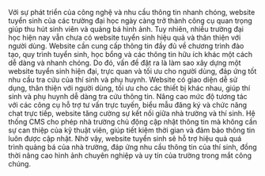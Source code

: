 Với sự phát triển của công nghệ và nhu cầu thông tin nhanh chóng, website tuyển sinh của các trường đại học ngày càng trở thành công cụ quan trọng giúp thu hút sinh viên và quảng bá hình ảnh. Tuy nhiên, nhiều trường đại học hiện nay vẫn chưa có website tuyển sinh hiệu quả và thân thiện với người dùng. Website cần cung cấp thông tin đầy đủ về chương trình đào tạo, quy trình tuyển sinh, học bổng và các thông tin hữu ích khác một cách dễ dàng và nhanh chóng. Do đó, vấn đề đặt ra là làm sao xây dựng một website tuyển sinh hiện đại, trực quan và tối ưu cho người dùng, đáp ứng tốt nhu cầu tra cứu của thí sinh và phụ huynh.
Website có giao diện dễ sử dụng, thân thiện với người dùng, tối ưu cho các thiết bị khác nhau, giúp thí sinh và phụ huynh dễ dàng tra cứu thông tin.
Nâng cao mức độ tương tác với các công cụ hỗ trợ tư vấn trực tuyến, biểu mẫu đăng ký và chức năng chat trực tiếp, website tăng cường sự kết nối giữa nhà trường và thí sinh.
Hệ thống CMS cho phép nhà trường chủ động cập nhật thông tin mà không cần sự can thiệp của kỹ thuật viên, giúp tiết kiệm thời gian và đảm bảo thông tin luôn được cập nhật.
Nhờ vậy, website tuyển sinh sẽ hỗ trợ hiệu quả quá trình quảng bá của nhà trường, đáp ứng nhu cầu thông tin của thí sinh, đồng thời nâng cao hình ảnh chuyên nghiệp và uy tín của trường trong mắt công chúng.
